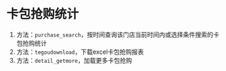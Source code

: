 # 卡包抢购统计

1. 方法：`purchase_search`，按时间查询该门店当前时间内或选择条件搜索的卡包抢购统计
2. 方法：`tegoudownload`，下载excel卡包抢购报表
3. 方法：`detail_getmore`，加载更多卡包抢购

